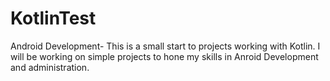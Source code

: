 # KotlinTest
Android Development-
This is a small start to projects working with Kotlin. I will be working on simple projects to hone my skills in Anroid Development and administration.
